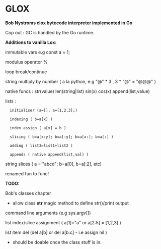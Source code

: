 # GLOX

**Bob Nystroms clox bytecode interpreter implemented in Go**

Cop out : GC is handled by the Go runtime.  

**Additions to vanilla Lox:**

immutable vars e.g  const a = 1;

modulus operator %

loop break/continue

string multiply by number ( a la python, e.g  "@" * 3 ,  3 * "@" = "@@@" )

native funcs :  str(value)    len(string|list)      sin(x)    cos(x)     append(list,value)

lists :

      initialiser (a=[]; a=[1,2,3];)
      
      indexing ( b=a[x] )

      index assign ( a[x] = b )
      
      slicing ( b=a[x:y]; b=a[:y]; b=a[x:]; b=a[:] )
      
      adding ( list3=list1+list2 )
      
      appends ( native append(list,val) )

string slices   ( a = "abcd"; b=a[0], b=a[:2], etc)

renamed fun to func!

**TODO:**

Bob's classes chapter

-  allow class __str__ magic method to define str()/print output

command line arguments (e.g sys.argv[])

list index/slice assignment ( a[1]="a" or a[2:5] = [1,2,3] )

list item del  (del a[b] or del a[b:c] - i.e assign nil )
  
  - should be doable once the class stuff is in.
